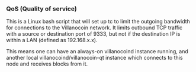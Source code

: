 ### QoS (Quality of service) ###

This is a Linux bash script that will set up tc to limit the outgoing bandwidth for connections to the Villanocoin network. It limits outbound TCP traffic with a source or destination port of 9333, but not if the destination IP is within a LAN (defined as 192.168.x.x).

This means one can have an always-on villanocoind instance running, and another local villanocoind/villanocoin-qt instance which connects to this node and receives blocks from it.
